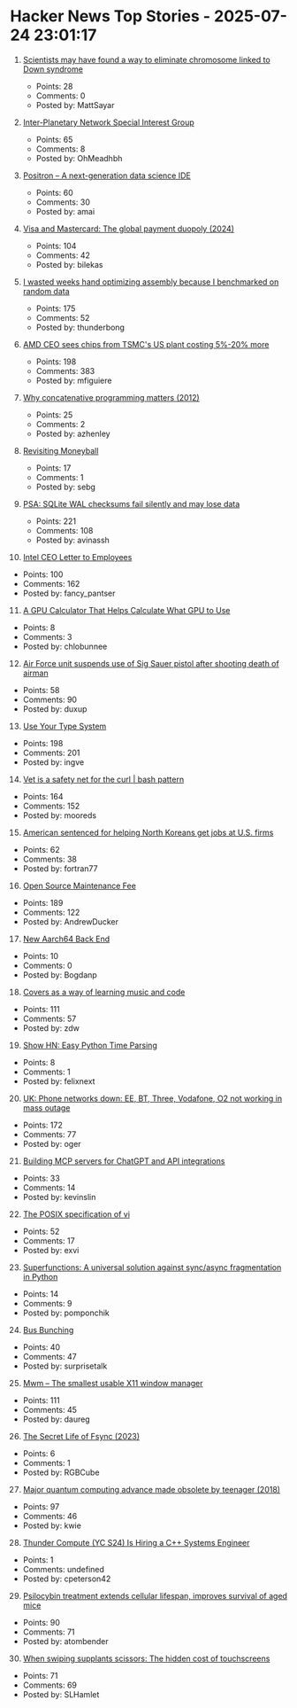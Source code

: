 # Hacker News Top Stories - 2025-07-24 23:01:17

1. [Scientists may have found a way to eliminate chromosome linked to Down syndrome](https://academic.oup.com/pnasnexus/article/4/2/pgaf022/8016019)
   - Points: 28
   - Comments: 0
   - Posted by: MattSayar

2. [Inter-Planetary Network Special Interest Group](https://www.ipnsig.org)
   - Points: 65
   - Comments: 8
   - Posted by: OhMeadhbh

3. [Positron – A next-generation data science IDE](https://positron.posit.co/)
   - Points: 60
   - Comments: 30
   - Posted by: amai

4. [Visa and Mastercard: The global payment duopoly (2024)](https://quartr.com/insights/edge/visa-and-mastercard-the-global-payment-duopoly)
   - Points: 104
   - Comments: 42
   - Posted by: bilekas

5. [I wasted weeks hand optimizing assembly because I benchmarked on random data](https://www.vidarholen.net/contents/blog/?p=1160)
   - Points: 175
   - Comments: 52
   - Posted by: thunderbong

6. [AMD CEO sees chips from TSMC's US plant costing 5%-20% more](https://www.bloomberg.com/news/articles/2025-07-23/amd-ceo-su-sees-chips-from-us-tsmc-plant-costing-5-to-20-more)
   - Points: 198
   - Comments: 383
   - Posted by: mfiguiere

7. [Why concatenative programming matters (2012)](http://evincarofautumn.blogspot.com/2012/02/why-concatenative-programming-matters.html)
   - Points: 25
   - Comments: 2
   - Posted by: azhenley

8. [Revisiting Moneyball](https://djpardis.medium.com/revisiting-moneyball-074fc2435b07)
   - Points: 17
   - Comments: 1
   - Posted by: sebg

9. [PSA: SQLite WAL checksums fail silently and may lose data](https://avi.im/blag/2025/sqlite-wal-checksum/)
   - Points: 221
   - Comments: 108
   - Posted by: avinassh

10. [Intel CEO Letter to Employees](https://morethanmoore.substack.com/p/intel-ceo-letter-to-employees)
   - Points: 100
   - Comments: 162
   - Posted by: fancy_pantser

11. [A GPU Calculator That Helps Calculate What GPU to Use](https://calculator.inference.ai/)
   - Points: 8
   - Comments: 3
   - Posted by: chlobunnee

12. [Air Force unit suspends use of Sig Sauer pistol after shooting death of airman](https://www.nhpr.org/nh-news/2025-07-23/sig-sauer-pistol-air-force-shooting-death)
   - Points: 58
   - Comments: 90
   - Posted by: duxup

13. [Use Your Type System](https://www.dzombak.com/blog/2025/07/use-your-type-system/)
   - Points: 198
   - Comments: 201
   - Posted by: ingve

14. [Vet is a safety net for the curl | bash pattern](https://github.com/vet-run/vet)
   - Points: 164
   - Comments: 152
   - Posted by: mooreds

15. [American sentenced for helping North Koreans get jobs at U.S. firms](https://fortune.com/2025/07/24/north-korean-it-workers-chapman-nike/)
   - Points: 62
   - Comments: 38
   - Posted by: fortran77

16. [Open Source Maintenance Fee](https://github.com/wixtoolset/issues/issues/8974)
   - Points: 189
   - Comments: 122
   - Posted by: AndrewDucker

17. [New Aarch64 Back End](https://ziglang.org/devlog/2025/#2025-07-23)
   - Points: 10
   - Comments: 0
   - Posted by: Bogdanp

18. [Covers as a way of learning music and code](https://ntietz.com/blog/covers-as-a-way-of-learning/)
   - Points: 111
   - Comments: 57
   - Posted by: zdw

19. [Show HN: Easy Python Time Parsing](https://github.com/felixnext/python-time-helper)
   - Points: 8
   - Comments: 1
   - Posted by: felixnext

20. [UK: Phone networks down: EE, BT, Three, Vodafone, O2 not working in mass outage](https://www.the-independent.com/tech/ee-bt-three-vodafone-o2-down-phone-networks-outage-latest-b2795260.html)
   - Points: 172
   - Comments: 77
   - Posted by: oger

21. [Building MCP servers for ChatGPT and API integrations](https://platform.openai.com/docs/mcp)
   - Points: 33
   - Comments: 14
   - Posted by: kevinslin

22. [The POSIX specification of vi](https://pubs.opengroup.org/onlinepubs/9799919799/utilities/vi.html)
   - Points: 52
   - Comments: 17
   - Posted by: exvi

23. [Superfunctions: A universal solution against sync/async fragmentation in Python](https://github.com/pomponchik/transfunctions)
   - Points: 14
   - Comments: 9
   - Posted by: pomponchik

24. [Bus Bunching](https://www.futilitycloset.com/2025/07/12/bus-bunching/)
   - Points: 40
   - Comments: 47
   - Posted by: surprisetalk

25. [Mwm – The smallest usable X11 window manager](https://github.com/lslvr/mwm)
   - Points: 111
   - Comments: 45
   - Posted by: daureg

26. [The Secret Life of Fsync (2023)](https://puzpuzpuz.dev/the-secret-life-of-fsync)
   - Points: 6
   - Comments: 1
   - Posted by: RGBCube

27. [Major quantum computing advance made obsolete by teenager (2018)](https://www.quantamagazine.org/teenager-finds-classical-alternative-to-quantum-recommendation-algorithm-20180731/)
   - Points: 97
   - Comments: 46
   - Posted by: kwie

28. [Thunder Compute (YC S24) Is Hiring a C++ Systems Engineer](https://www.ycombinator.com/companies/thunder-compute/jobs/DhML6Uf-c-systems-engineer)
   - Points: 1
   - Comments: undefined
   - Posted by: cpeterson42

29. [Psilocybin treatment extends cellular lifespan, improves survival of aged mice](https://news.emory.edu/stories/2025/07/hs_psilocybin_aging_study_10-07-2025/story.html)
   - Points: 90
   - Comments: 71
   - Posted by: atombender

30. [When swiping supplants scissors: The hidden cost of touchscreens](https://caseorganic.medium.com/when-swiping-supplants-scissors-the-hidden-cost-of-touchscreens-and-how-designers-can-help-dba0fa65f5b7)
   - Points: 71
   - Comments: 69
   - Posted by: SLHamlet

